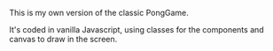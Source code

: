 This is my own version of the classic PongGame.

It's coded in vanilla Javascript, using classes for the components and canvas to draw in the screen.
